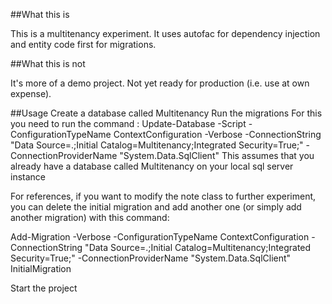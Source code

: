##What this is

This is a multitenancy experiment.
It uses autofac for dependency injection and entity code first for migrations.

##What this is not

It's more of a demo project.  Not yet ready for production (i.e. use at own expense). 

##Usage 
Create a database called Multitenancy
Run the migrations
For this you need to run the command : 
Update-Database -Script -ConfigurationTypeName ContextConfiguration -Verbose -ConnectionString "Data Source=.;Initial Catalog=Multitenancy;Integrated Security=True;" -ConnectionProviderName "System.Data.SqlClient"
This assumes that you already have a database called Multitenancy on your local sql server instance

For references, if you want to modify the note class to further experiment, you can delete the initial migration and add another one (or simply add another migration) with this command: 

Add-Migration -Verbose -ConfigurationTypeName ContextConfiguration -ConnectionString "Data Source=.;Initial Catalog=Multitenancy;Integrated Security=True;" -ConnectionProviderName "System.Data.SqlClient" InitialMigration

Start the project